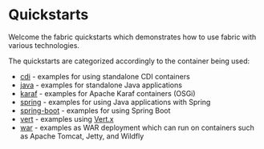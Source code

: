 Quickstarts
===========

Welcome the fabric quickstarts which demonstrates how to use fabric with various technologies.

The quickstarts are categorized accordingly to the container being used:

* [cdi](cdi) - examples for using standalone CDI containers
* [java](java) - examples for standalone Java applications
* [karaf](karaf) - examples for Apache Karaf containers (OSGi)
* [spring](spring) - examples for using Java applications with Spring
* [spring-boot](spring-boot) - examples for using Spring Boot
* [vert](vertx) - examples using [Vert.x](http://vertx.io/) 
* [war](war) - examples as WAR deployment which can run on containers such as Apache Tomcat, Jetty, and Wildfly

